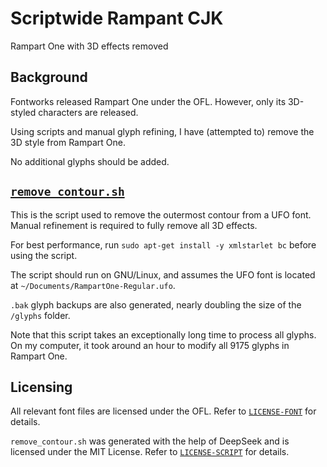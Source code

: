 # Scriptwide Rampant CJK
Rampart One with 3D effects removed

## Background
Fontworks released Rampart One under the OFL. However, only its 3D-styled characters are released.

Using scripts and manual glyph refining, I have (attempted to) remove the 3D style from Rampart One.

No additional glyphs should be added.

## [`remove_contour.sh`](remove_contour.sh)
This is the script used to remove the outermost contour from a UFO font. Manual refinement is required to fully remove all 3D effects.

For best performance, run `sudo apt-get install -y xmlstarlet bc` before using the script.

The script should run on GNU/Linux, and assumes the UFO font is located at `~/Documents/RampartOne-Regular.ufo`.

`.bak` glyph backups are also generated, nearly doubling the size of the `/glyphs` folder.

Note that this script takes an exceptionally long time to process all glyphs. On my computer, it took around an hour to modify all 9175 glyphs in Rampart One.

## Licensing
All relevant font files are licensed under the OFL. Refer to [`LICENSE-FONT`](LICENSE-FONT) for details.

`remove_contour.sh` was generated with the help of DeepSeek and is licensed under the MIT License. Refer to [`LICENSE-SCRIPT`](LICENSE-SCRIPT) for details.
